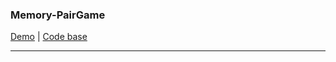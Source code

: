 ### Memory-PairGame

[Demo](https://maxovsanyuk.github.io/Memory-Pair-Game/) |
[Code base](https://github.com/maxovsanyuk/frontend-2019-homeworks/tree/Memory-PairGame/submissions/maxovsanyuk/Memory-Pair-Game)

-----------------------------------------------------------------------------------------------------------------------